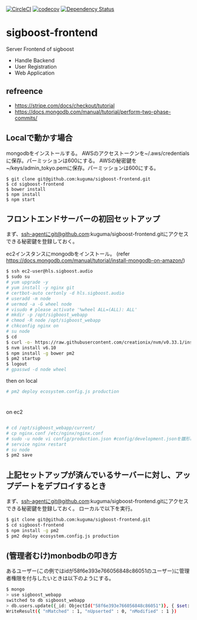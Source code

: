 [![CircleCI](https://circleci.com/gh/kuguma/sigboost-frontend/tree/master.svg?style=svg&circle-token=1566b0b4bc639564d747d9fc540885b4caf9849b)](https://circleci.com/gh/kuguma/sigboost-frontend/tree/master)
[![codecov](https://codecov.io/gh/kuguma/sigboost-frontend/branch/master/graph/badge.svg?token=P0gtOH0XjW)](https://codecov.io/gh/kuguma/sigboost-frontend)
[![Dependency Status](https://www.versioneye.com/user/projects/58fc6650710da2402c6705c7/badge.svg?style=flat-square)](https://www.versioneye.com/user/projects/58fc6650710da2402c6705c7)

# sigboost-frontend

Server Frontend of sigboost

- Handle Backend
- User Registration
- Web Application

## refreence
- https://stripe.com/docs/checkout/tutorial
- https://docs.mongodb.com/manual/tutorial/perform-two-phase-commits/

## Localで動かす場合
mongodbをインストールする。
AWSのアクセストークンを~/.aws/credentialsに保存。パーミッションは600にする。
AWSの秘密鍵を~/keys/admin_tokyo.pemに保存。パーミッションは600にする。
```
$ git clone git@github.com:kuguma/sigboost-frontend.git
$ cd sigboost-frontend
$ bower install
$ npm install
$ npm start
```

## フロントエンドサーバーの初回セットアップ
まず、ssh-agentにgit@github.com:kuguma/sigboost-frontend.gitにアクセスできる秘密鍵を登録しておく。

ec2インスタンスにmongodbをインストール。
(refer https://docs.mongodb.com/manual/tutorial/install-mongodb-on-amazon/)

```sh
$ ssh ec2-user@hls.sigboost.audio
$ sudo su
# yum upgrade -y
# yum install -y nginx git
# certbot-auto certonly -d hls.sigboost.audio
# useradd -m node
# uermod -a -G wheel node
# visudo # please activate '%wheel ALL=(ALL): ALL'
# mkdir -p /opt/sigboost_webapp
# chmod -R node /opt/sigboost_webapp
# chkconfig nginx on
# su node
$ cd
$ curl -o- https://raw.githubusercontent.com/creationix/nvm/v0.33.1/install.sh | bash
$ nvm install v6.10
$ npm install -g bower pm2
$ pm2 startup
$ logout
# gpasswd -d node wheel
```

then on local
```sh
# pm2 deploy ecosystem.config.js production
```

#

on ec2
```sh

# cd /opt/sigboost_webapp/current/
# cp nginx.conf /etc/nginx/nginx.conf
# sudo -u node vi config/production.json #config/development.jsonを雛形にトークンの設定をしてください
# service nginx restart
# su node
$ pm2 save
```

## 上記セットアップが済んでいるサーバーに対し、アップデートをデプロイするとき
まず、ssh-agentにgit@github.com:kuguma/sigboost-frontend.gitにアクセスできる秘密鍵を登録しておく。
ローカルで以下を実行。
```sh
$ git clone git@github.com:kuguma/sigboost-frontend.git
$ cd sigboost-frontend
$ npm install -g pm2
$ pm2 deploy ecosystem.config.js production
```


## (管理者むけ)monbodbの叩き方
あるユーザー(この例ではidが58f6e393e766056848c86051のユーザー)に管理者権限を付与したいときは以下のようにする。
```sh
$ mongo
> use sigboost_webapp
switched to db sigboost_webapp
> db.users.update({_id: ObjectId("58f6e393e766056848c86051")}, { $set: { "admin": true }})
WriteResult({ "nMatched" : 1, "nUpserted" : 0, "nModified" : 1 })
```

